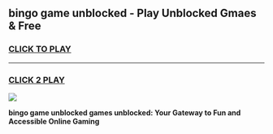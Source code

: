 
## bingo game unblocked - Play Unblocked Gmaes & Free
<h3>
<a href="https://premium.freeplayer.one?title=bingo_game_unblocked&ref=19F">CLICK TO PLAY</a></h3>
<hr>

<h3>
<a href="https://premium.freeplayer.one?title=bingo_game_unblocked&ref=19F">CLICK 2 PLAY</a>
  
</h3>

<a href="https://premium.freeplayer.one?title=bingo_game_unblocked&ref=19F/"><img src="https://clearcache.store/games.png"></a>


**bingo game unblocked games unblocked: Your Gateway to Fun and Accessible Online Gaming**
